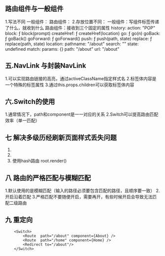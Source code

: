 ## 路由组件与一般组件
1.写法不同
    一般组件：<Home/>
    路由组件： <Route path="/about" component={About} />
2.存放位置不同：
一般组件：写组件标签传递了什么，就收到什么
路由组件：接收到三个固定的属性
history:
    action: "POP"
    block: ƒ block(prompt)
    createHref: ƒ createHref(location)
    go: ƒ go(n)
    goBack: ƒ goBack()
    goForward: ƒ goForward()
    push: ƒ push(path, state)
    replace: ƒ replace(path, state)
location: 
    pathname: "/about"
    search: ""
    state: undefined
match:
    params: {}
    path: "/about"
    url: "/about"
## 五.NavLink 与封装NavLink
1.可以实现路由链接的高亮，通过activeClassName指定样式名
2.标签体内容是一个特殊的标签属性
3.通过this.props.children可以获取标签体内容
## 六.Switch的使用
1.通常情况下，path和component是一一对应的关系
2.Switch可以提高路由匹配效率（单一匹配）
## 七 解决多级历经刷新页面样式丢失问题
1.    <link rel="stylesheet" href="%PUBLIC_URL%/css/bootstrap.css">
2.    <link rel="stylesheet" href="/css/bootstrap.css">
3. 使用hash路由 root.render(<HashRouter><App/></HashRouter>)
## 八 路由的严格匹配与模糊匹配
1.默认使用的是模糊匹配（输入的路径必须要包含匹配的路径，且顺序要一致）
2.开启沿着匹配    <Route exact path="/home" component={Home} />
3.严格匹配不要随便开启，需要再开，有些时候开启会导致无法匹配二级路由
## 九 重定向
        <Switch>
            <Route  path="/about" component={About} /> 
            <Route  path="/home" component={Home} />
            <Redirect to="/about"/>
        </Switch>